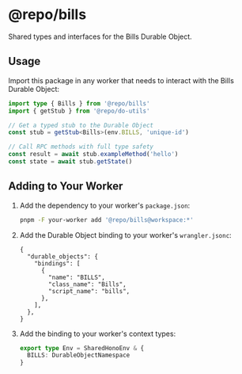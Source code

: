 # @repo/bills

Shared types and interfaces for the Bills Durable Object.

## Usage

Import this package in any worker that needs to interact with the Bills Durable Object:

```typescript
import type { Bills } from '@repo/bills'
import { getStub } from '@repo/do-utils'

// Get a typed stub to the Durable Object
const stub = getStub<Bills>(env.BILLS, 'unique-id')

// Call RPC methods with full type safety
const result = await stub.exampleMethod('hello')
const state = await stub.getState()
```

## Adding to Your Worker

1. Add the dependency to your worker's `package.json`:

   ```bash
   pnpm -F your-worker add '@repo/bills@workspace:*'
   ```

2. Add the Durable Object binding to your worker's `wrangler.jsonc`:

   ```jsonc
   {
     "durable_objects": {
       "bindings": [
         {
           "name": "BILLS",
           "class_name": "Bills",
           "script_name": "bills",
         },
       ],
     },
   }
   ```

3. Add the binding to your worker's context types:
   ```typescript
   export type Env = SharedHonoEnv & {
     BILLS: DurableObjectNamespace
   }
   ```

